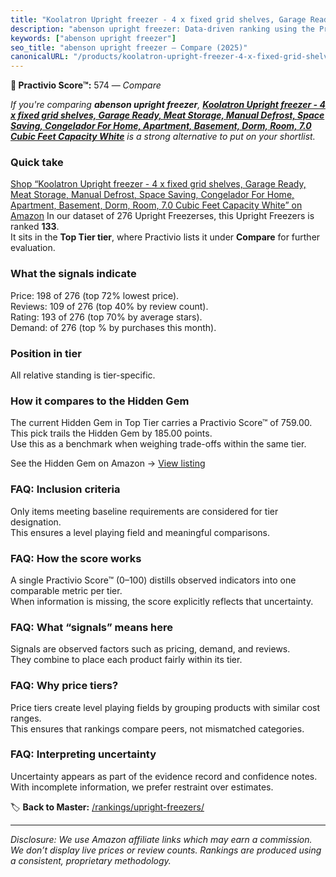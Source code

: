 ```yaml
---
title: "Koolatron Upright freezer - 4 x fixed grid shelves, Garage Ready, Meat Storage, Manual Defrost, Space Saving, Congelador For Home, Apartment, Basement, Dorm, Room, 7.0 Cubic Feet Capacity White"
description: "abenson upright freezer: Data-driven ranking using the Practivio Score™. Positioned by quality, value, demand, findability, momentum."
keywords: ["abenson upright freezer"]
seo_title: "abenson upright freezer — Compare (2025)"
canonicalURL: "/products/koolatron-upright-freezer-4-x-fixed-grid-shelves-garage-ready-meat-storage-manual-defrost-space-saving-congelador-for-home-apartment-basement-dorm-room-70-cubic-feet-capacity-white-B08PPJY5Z3/"
---
```


**🛒 Practivio Score™:** 574 — _Compare_


*If you're comparing **abenson upright freezer**, **[Koolatron Upright freezer - 4 x fixed grid shelves, Garage Ready, Meat Storage, Manual Defrost, Space Saving, Congelador For Home, Apartment, Basement, Dorm, Room, 7.0 Cubic Feet Capacity White](https://www.amazon.com/dp/B08PPJY5Z3?tag=practivio-20)** is a strong alternative to put on your shortlist.*
### Quick take
[Shop “Koolatron Upright freezer - 4 x fixed grid shelves, Garage Ready, Meat Storage, Manual Defrost, Space Saving, Congelador For Home, Apartment, Basement, Dorm, Room, 7.0 Cubic Feet Capacity White” on Amazon](https://www.amazon.com/dp/B08PPJY5Z3?tag=practivio-20)
In our dataset of 276 Upright Freezerses, this Upright Freezers is ranked **133**.  
It sits in the **Top Tier tier**, where Practivio lists it under **Compare** for further evaluation.

### What the signals indicate
Price: 198 of 276 (top 72% lowest price).  
Reviews: 109 of 276 (top 40% by review count).  
Rating: 193 of 276 (top 70% by average stars).  
Demand:  of 276 (top % by purchases this month).

### Position in tier
All relative standing is tier-specific.

### How it compares to the Hidden Gem
The current Hidden Gem in Top Tier carries a Practivio Score™ of 759.00.  
This pick trails the Hidden Gem by 185.00 points.  
Use this as a benchmark when weighing trade-offs within the same tier.  

See the Hidden Gem on Amazon → [View listing](https://www.amazon.com/dp/B09LHLZFYZ?tag=practivio-20)

### FAQ: Inclusion criteria
Only items meeting baseline requirements are considered for tier designation.  
This ensures a level playing field and meaningful comparisons.

### FAQ: How the score works
A single Practivio Score™ (0–100) distills observed indicators into one comparable metric per tier.  
When information is missing, the score explicitly reflects that uncertainty.

### FAQ: What “signals” means here
Signals are observed factors such as pricing, demand, and reviews.  
They combine to place each product fairly within its tier.

### FAQ: Why price tiers?
Price tiers create level playing fields by grouping products with similar cost ranges.  
This ensures that rankings compare peers, not mismatched categories.

### FAQ: Interpreting uncertainty
Uncertainty appears as part of the evidence record and confidence notes.  
With incomplete information, we prefer restraint over estimates.

<!-- Missing template for Compare/CompareWithinPriceClass -->


🏷️ **Back to Master:** [/rankings/upright-freezers/](/rankings/upright-freezers/)

---
_Disclosure: We use Amazon affiliate links which may earn a commission. We don’t display live prices or review counts. Rankings are produced using a consistent, proprietary methodology._

